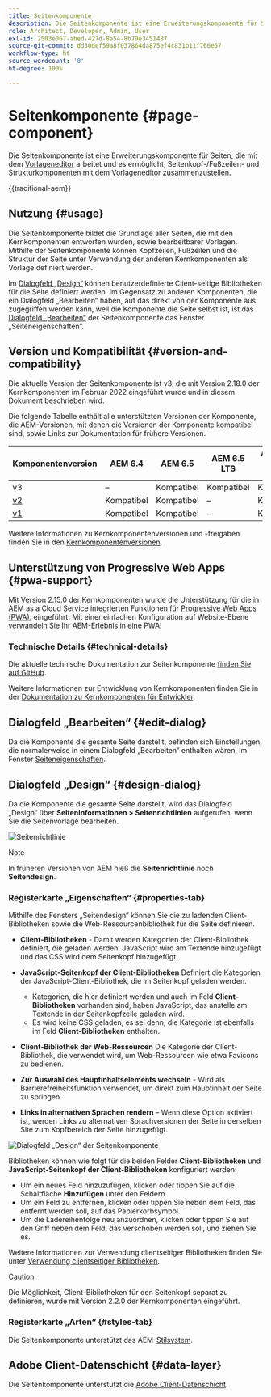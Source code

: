 ```yaml
---
title: Seitenkomponente
description: Die Seitenkomponente ist eine Erweiterungskomponente für Seiten, die mit dem Vorlageneditor arbeitet und es ermöglicht, Seitenkopf-/Fußzeilen- und Strukturkomponenten mit dem Vorlageneditor zusammenzustellen.
role: Architect, Developer, Admin, User
exl-id: 2503e067-abed-427d-8a54-8b79e3451487
source-git-commit: dd30def59a8f037864da875ef4c831b11f766e57
workflow-type: ht
source-wordcount: '0'
ht-degree: 100%

---
```



# Seitenkomponente {#page-component}

Die Seitenkomponente ist eine Erweiterungskomponente für Seiten, die mit dem [Vorlageneditor](https://experienceleague.adobe.com/docs/experience-manager-cloud-service/sites/authoring/features/templates.html?lang=de) arbeitet und es ermöglicht, Seitenkopf-/Fußzeilen- und Strukturkomponenten mit dem Vorlageneditor zusammenzustellen.

{{traditional-aem}}

## Nutzung {#usage}

Die Seitenkomponente bildet die Grundlage aller Seiten, die mit den Kernkomponenten entworfen wurden, sowie bearbeitbarer Vorlagen. Mithilfe der Seitenkomponente können Kopfzeilen, Fußzeilen und die Struktur der Seite unter Verwendung der anderen Kernkomponenten als Vorlage definiert werden.

Im [Dialogfeld „Design“](#design-dialog) können benutzerdefinierte Client-seitige Bibliotheken für die Seite definiert werden. Im Gegensatz zu anderen Komponenten, die ein Dialogfeld „Bearbeiten“ haben, auf das direkt von der Komponente aus zugegriffen werden kann, weil die Komponente die Seite selbst ist, ist das [Dialogfeld „Bearbeiten“](#edit-dialog) der Seitenkomponente das Fenster „Seiteneigenschaften“.

## Version und Kompatibilität {#version-and-compatibility}

Die aktuelle Version der Seitenkomponente ist v3, die mit Version 2.18.0 der Kernkomponenten im Februar 2022 eingeführt wurde und in diesem Dokument beschrieben wird.

Die folgende Tabelle enthält alle unterstützten Versionen der Komponente, die AEM-Versionen, mit denen die Versionen der Komponente kompatibel sind, sowie Links zur Dokumentation für frühere Versionen.

| Komponentenversion | AEM 6.4 | AEM 6.5 | AEM 6.5 LTS | AEM as a Cloud Service |
|---|---|---|---|---|
| v3 | – | Kompatibel | Kompatibel | Kompatibel |
| [v2](v2/page.md) | Kompatibel | Kompatibel | – | Kompatibel |
| [v1](v1/page-v1.md) | Kompatibel | Kompatibel | – | Kompatibel |

Weitere Informationen zu Kernkomponentenversionen und -freigaben finden Sie in den [Kernkomponentenversionen](/help/versions.md).

## Unterstützung von Progressive Web Apps {#pwa-support}

Mit Version 2.15.0 der Kernkomponenten wurde die Unterstützung für die in AEM as a Cloud Service integrierten Funktionen für [Progressive Web Apps (PWA).](https://experienceleague.adobe.com/docs/experience-manager-cloud-service/sites/authoring/features/enable-pwa.html?lang=de) eingeführt. Mit einer einfachen Konfiguration auf Website-Ebene verwandeln Sie Ihr AEM-Erlebnis in eine PWA!

### Technische Details {#technical-details}

Die aktuelle technische Dokumentation zur Seitenkomponente [finden Sie auf GitHub](https://adobe.com/go/aem_cmp_tech_page_v3_de).

Weitere Informationen zur Entwicklung von Kernkomponenten finden Sie in der [Dokumentation zu Kernkomponenten für Entwickler](/help/developing/overview.md).

## Dialogfeld „Bearbeiten“ {#edit-dialog}

Da die Komponente die gesamte Seite darstellt, befinden sich Einstellungen, die normalerweise in einem Dialogfeld „Bearbeiten“ enthalten wären, im Fenster [Seiteneigenschaften](https://experienceleague.adobe.com/docs/experience-manager-cloud-service/sites/authoring/fundamentals/page-properties.html?lang=de).

## Dialogfeld „Design“ {#design-dialog}

Da die Komponente die gesamte Seite darstellt, wird das Dialogfeld „Design“ über **Seiteninformationen > Seitenrichtlinien** aufgerufen, wenn Sie die Seitenvorlage bearbeiten.

![Seitenrichtlinie](/help/assets/page-policy.png)

>[!NOTE]
>
>In früheren Versionen von AEM hieß die **Seitenrichtlinie** noch **Seitendesign**.

### Registerkarte „Eigenschaften“ {#properties-tab}

Mithilfe des Fensters „Seitendesign“ können Sie die zu ladenden Client-Bibliotheken sowie die Web-Ressourcenbibliothek für die Seite definieren.

* **Client-Bibliotheken** - Damit werden Kategorien der Client-Bibliothek definiert, die geladen werden. JavaScript wird am Textende hinzugefügt und das CSS wird dem Seitenkopf hinzugefügt.
* **JavaScript-Seitenkopf der Client-Bibliotheken**
Definiert die Kategorien der JavaScript-Client-Bibliothek, die im Seitenkopf geladen werden.
   * Kategorien, die hier definiert werden und auch im Feld **Client-Bibliotheken** vorhanden sind, haben JavaScript, das anstelle am Textende in der Seitenkopfzeile geladen wird.
   * Es wird keine CSS geladen, es sei denn, die Kategorie ist ebenfalls im Feld **Client-Bibliotheken** enthalten.

* **Client-Bibliothek der Web-Ressourcen**
Die Kategorie der Client-Bibliothek, die verwendet wird, um Web-Ressourcen wie etwa Favicons zu bedienen.

* **Zur Auswahl des Hauptinhaltselements wechseln** - Wird als Barrierefreiheitsfunktion verwendet, um direkt zum Hauptinhalt der Seite zu springen.

* **Links in alternativen Sprachen rendern** – Wenn diese Option aktiviert ist, werden Links zu alternativen Sprachversionen der Seite in derselben Site zum Kopfbereich der Seite hinzugefügt.

![Dialogfeld „Design“ der Seitenkomponente](/help/assets/page-design.png)

Bibliotheken können wie folgt für die beiden Felder **Client-Bibliotheken** und **JavaScript-Seitenkopf der Client-Bibliotheken** konfiguriert werden:

* Um ein neues Feld hinzuzufügen, klicken oder tippen Sie auf die Schaltfläche **Hinzufügen** unter den Feldern.
* Um ein Feld zu entfernen, klicken oder tippen Sie neben dem Feld, das entfernt werden soll, auf das Papierkorbsymbol.
* Um die Ladereihenfolge neu anzuordnen, klicken oder tippen Sie auf den Griff neben dem Feld, das verschoben werden soll, und ziehen Sie es.

Weitere Informationen zur Verwendung clientseitiger Bibliotheken finden Sie unter [Verwendung clientseitiger Bibliotheken](https://helpx.adobe.com/de/experience-manager/6-5/sites/developing/using/clientlibs.html).

>[!CAUTION]
>
>Die Möglichkeit, Client-Bibliotheken für den Seitenkopf separat zu definieren, wurde mit Version 2.2.0 der Kernkomponenten eingeführt.

### Registerkarte „Arten“ {#styles-tab}

Die Seitenkomponente unterstützt das AEM-[Stilsystem](/help/get-started/authoring.md#component-styling).

## Adobe Client-Datenschicht {#data-layer}

Die Seitenkomponente unterstützt die [Adobe Client-Datenschicht](/help/developing/data-layer/overview.md).
